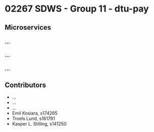 # 02267 SDWS - Group 11 - dtu-pay


## Microservices

### ...

### ...

### ...


## Contributors

- ...
- ...
- ...
- Emil Kosiara, s174265
- Troels Lund, s161791
- Kasper L. Stilling, s141250

